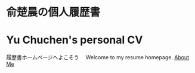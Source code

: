  # 俞楚晨の個人履歴書
 # Yu Chuchen's personal CV
 履歴書ホームページへよこそう　
 Welcome to my resume homepage.
 [About Me](about.md)
